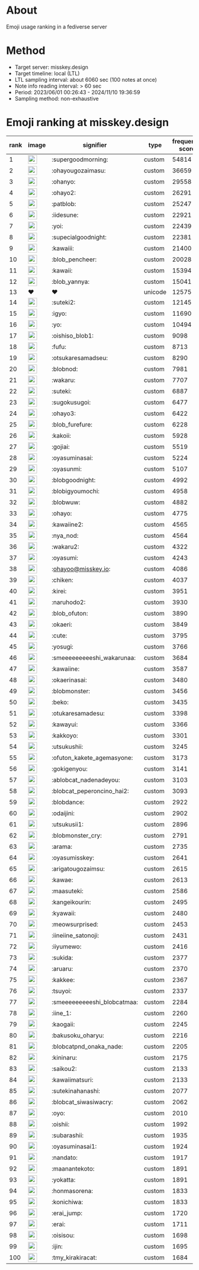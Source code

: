 # About
Emoji usage ranking in a fediverse server

# Method
- Target server: misskey.design
- Target timeline: local (LTL)
- LTL sampling interval: about 6060 sec (100 notes at once)
- Note info reading interval: > 60 sec
- Period: 2023/06/01 00:26:43 - 2024/11/10 19:36:59 
- Sampling method: non-exhaustive

# Emoji ranking at misskey.design

|rank|image|signifier|type|frequency score|
|----|----|----|----|----|
|1|<img height="24" src="https://misskey.design/emoji/supergoodmorning.webp">|:supergoodmorning:|custom|54814|
|2|<img height="24" src="https://misskey.design/emoji/ohayougozaimasu.webp">|:ohayougozaimasu:|custom|36659|
|3|<img height="24" src="https://misskey.design/emoji/ohanyo.webp">|:ohanyo:|custom|29558|
|4|<img height="24" src="https://misskey.design/emoji/ohayo2.webp">|:ohayo2:|custom|26291|
|5|<img height="24" src="https://misskey.design/emoji/patblob.webp">|:patblob:|custom|25247|
|6|<img height="24" src="https://misskey.design/emoji/iidesune.webp">|:iidesune:|custom|22921|
|7|<img height="24" src="https://misskey.design/emoji/yoi.webp">|:yoi:|custom|22439|
|8|<img height="24" src="https://misskey.design/emoji/supecialgoodnight.webp">|:supecialgoodnight:|custom|22381|
|9|<img height="24" src="https://misskey.design/emoji/kawaiii.webp">|:kawaiii:|custom|21400|
|10|<img height="24" src="https://misskey.design/emoji/blob_pencheer.webp">|:blob_pencheer:|custom|20028|
|11|<img height="24" src="https://misskey.design/emoji/kawaii.webp">|:kawaii:|custom|15394|
|12|<img height="24" src="https://misskey.design/emoji/blob_yannya.webp">|:blob_yannya:|custom|15041|
|13|❤|❤|unicode|12575|
|14|<img height="24" src="https://misskey.design/emoji/suteki2.webp">|:suteki2:|custom|12145|
|15|<img height="24" src="https://misskey.design/emoji/igyo.webp">|:igyo:|custom|11690|
|16|<img height="24" src="https://misskey.design/emoji/yo.webp">|:yo:|custom|10494|
|17|<img height="24" src="https://misskey.design/emoji/oishiso_blob1.webp">|:oishiso_blob1:|custom|9098|
|18|<img height="24" src="https://misskey.design/emoji/fufu.webp">|:fufu:|custom|8713|
|19|<img height="24" src="https://misskey.design/emoji/otsukaresamadseu.webp">|:otsukaresamadseu:|custom|8290|
|20|<img height="24" src="https://misskey.design/emoji/blobnod.webp">|:blobnod:|custom|7981|
|21|<img height="24" src="https://misskey.design/emoji/wakaru.webp">|:wakaru:|custom|7707|
|22|<img height="24" src="https://misskey.design/emoji/suteki.webp">|:suteki:|custom|6887|
|23|<img height="24" src="https://misskey.design/emoji/sugokusugoi.webp">|:sugokusugoi:|custom|6477|
|24|<img height="24" src="https://misskey.design/emoji/ohayo3.webp">|:ohayo3:|custom|6422|
|25|<img height="24" src="https://misskey.design/emoji/blob_furefure.webp">|:blob_furefure:|custom|6228|
|26|<img height="24" src="https://misskey.design/emoji/kakoii.webp">|:kakoii:|custom|5928|
|27|<img height="24" src="https://misskey.design/emoji/gojiai.webp">|:gojiai:|custom|5519|
|28|<img height="24" src="https://misskey.design/emoji/oyasuminasai.webp">|:oyasuminasai:|custom|5224|
|29|<img height="24" src="https://misskey.design/emoji/oyasunmi.webp">|:oyasunmi:|custom|5107|
|30|<img height="24" src="https://misskey.design/emoji/blobgoodnight.webp">|:blobgoodnight:|custom|4992|
|31|<img height="24" src="https://misskey.design/emoji/blobigyoumochi.webp">|:blobigyoumochi:|custom|4958|
|32|<img height="24" src="https://misskey.design/emoji/blobwuw.webp">|:blobwuw:|custom|4882|
|33|<img height="24" src="https://misskey.design/emoji/ohayo.webp">|:ohayo:|custom|4775|
|34|<img height="24" src="https://misskey.design/emoji/kawaiine2.webp">|:kawaiine2:|custom|4565|
|35|<img height="24" src="https://misskey.design/emoji/nya_nod.webp">|:nya_nod:|custom|4564|
|36|<img height="24" src="https://misskey.design/emoji/wakaru2.webp">|:wakaru2:|custom|4322|
|37|<img height="24" src="https://misskey.design/emoji/oyasumi.webp">|:oyasumi:|custom|4243|
|38|<img height="24" src="https://misskey.design/emoji/ohayoo.webp">|:ohayoo@misskey.io:|custom|4086|
|39|<img height="24" src="https://misskey.design/emoji/chiken.webp">|:chiken:|custom|4037|
|40|<img height="24" src="https://misskey.design/emoji/kirei.webp">|:kirei:|custom|3951|
|41|<img height="24" src="https://misskey.design/emoji/naruhodo2.webp">|:naruhodo2:|custom|3930|
|42|<img height="24" src="https://misskey.design/emoji/blob_ofuton.webp">|:blob_ofuton:|custom|3890|
|43|<img height="24" src="https://misskey.design/emoji/okaeri.webp">|:okaeri:|custom|3849|
|44|<img height="24" src="https://misskey.design/emoji/cute.webp">|:cute:|custom|3795|
|45|<img height="24" src="https://misskey.design/emoji/yosugi.webp">|:yosugi:|custom|3766|
|46|<img height="24" src="https://misskey.design/emoji/smeeeeeeeeeshi_wakarunaa.webp">|:smeeeeeeeeeshi_wakarunaa:|custom|3684|
|47|<img height="24" src="https://misskey.design/emoji/kawaiine.webp">|:kawaiine:|custom|3587|
|48|<img height="24" src="https://misskey.design/emoji/okaerinasai.webp">|:okaerinasai:|custom|3480|
|49|<img height="24" src="https://misskey.design/emoji/blobmonster.webp">|:blobmonster:|custom|3456|
|50|<img height="24" src="https://misskey.design/emoji/beko.webp">|:beko:|custom|3435|
|51|<img height="24" src="https://misskey.design/emoji/otukaresamadesu.webp">|:otukaresamadesu:|custom|3398|
|52|<img height="24" src="https://misskey.design/emoji/kawayui.webp">|:kawayui:|custom|3366|
|53|<img height="24" src="https://misskey.design/emoji/kakkoyo.webp">|:kakkoyo:|custom|3301|
|54|<img height="24" src="https://misskey.design/emoji/utsukushii.webp">|:utsukushii:|custom|3245|
|55|<img height="24" src="https://misskey.design/emoji/ofuton_kakete_agemasyone.webp">|:ofuton_kakete_agemasyone:|custom|3173|
|56|<img height="24" src="https://misskey.design/emoji/gokigenyou.webp">|:gokigenyou:|custom|3141|
|57|<img height="24" src="https://misskey.design/emoji/ablobcat_nadenadeyou.webp">|:ablobcat_nadenadeyou:|custom|3103|
|58|<img height="24" src="https://misskey.design/emoji/blobcat_peperoncino_hai2.webp">|:blobcat_peperoncino_hai2:|custom|3093|
|59|<img height="24" src="https://misskey.design/emoji/blobdance.webp">|:blobdance:|custom|2922|
|60|<img height="24" src="https://misskey.design/emoji/odaijini.webp">|:odaijini:|custom|2902|
|61|<img height="24" src="https://misskey.design/emoji/utsukusii1.webp">|:utsukusii1:|custom|2896|
|62|<img height="24" src="https://misskey.design/emoji/blobmonster_cry.webp">|:blobmonster_cry:|custom|2791|
|63|<img height="24" src="https://misskey.design/emoji/arama.webp">|:arama:|custom|2735|
|64|<img height="24" src="https://misskey.design/emoji/oyasumisskey.webp">|:oyasumisskey:|custom|2641|
|65|<img height="24" src="https://misskey.design/emoji/arigatougozaimsu.webp">|:arigatougozaimsu:|custom|2615|
|66|<img height="24" src="https://misskey.design/emoji/kawae.webp">|:kawae:|custom|2613|
|67|<img height="24" src="https://misskey.design/emoji/maasuteki.webp">|:maasuteki:|custom|2586|
|68|<img height="24" src="https://misskey.design/emoji/kangeikourin.webp">|:kangeikourin:|custom|2495|
|69|<img height="24" src="https://misskey.design/emoji/kyawaii.webp">|:kyawaii:|custom|2480|
|70|<img height="24" src="https://misskey.design/emoji/meowsurprised.webp">|:meowsurprised:|custom|2453|
|71|<img height="24" src="https://misskey.design/emoji/iineiine_satonoji.webp">|:iineiine_satonoji:|custom|2431|
|72|<img height="24" src="https://misskey.design/emoji/iiyumewo.webp">|:iiyumewo:|custom|2416|
|73|<img height="24" src="https://misskey.design/emoji/sukida.webp">|:sukida:|custom|2377|
|74|<img height="24" src="https://misskey.design/emoji/aruaru.webp">|:aruaru:|custom|2370|
|75|<img height="24" src="https://misskey.design/emoji/kakkee.webp">|:kakkee:|custom|2367|
|76|<img height="24" src="https://misskey.design/emoji/tsuyoi.webp">|:tsuyoi:|custom|2337|
|77|<img height="24" src="https://misskey.design/emoji/smeeeeeeeeeshi_blobcatmaa.webp">|:smeeeeeeeeeshi_blobcatmaa:|custom|2284|
|78|<img height="24" src="https://misskey.design/emoji/iine_1.webp">|:iine_1:|custom|2260|
|79|<img height="24" src="https://misskey.design/emoji/kaogaii.webp">|:kaogaii:|custom|2245|
|80|<img height="24" src="https://misskey.design/emoji/bakusoku_oharyu.webp">|:bakusoku_oharyu:|custom|2216|
|81|<img height="24" src="https://misskey.design/emoji/blobcatpnd_onaka_nade.webp">|:blobcatpnd_onaka_nade:|custom|2205|
|82|<img height="24" src="https://misskey.design/emoji/kininaru.webp">|:kininaru:|custom|2175|
|83|<img height="24" src="https://misskey.design/emoji/saikou2.webp">|:saikou2:|custom|2133|
|84|<img height="24" src="https://misskey.design/emoji/kawaiimatsuri.webp">|:kawaiimatsuri:|custom|2133|
|85|<img height="24" src="https://misskey.design/emoji/sutekinahanashi.webp">|:sutekinahanashi:|custom|2077|
|86|<img height="24" src="https://misskey.design/emoji/blobcat_siwasiwacry.webp">|:blobcat_siwasiwacry:|custom|2062|
|87|<img height="24" src="https://misskey.design/emoji/oyo.webp">|:oyo:|custom|2010|
|88|<img height="24" src="https://misskey.design/emoji/oishii.webp">|:oishii:|custom|1992|
|89|<img height="24" src="https://misskey.design/emoji/subarashii.webp">|:subarashii:|custom|1935|
|90|<img height="24" src="https://misskey.design/emoji/oyasuminasai1.webp">|:oyasuminasai1:|custom|1924|
|91|<img height="24" src="https://misskey.design/emoji/nandato.webp">|:nandato:|custom|1917|
|92|<img height="24" src="https://misskey.design/emoji/maanantekoto.webp">|:maanantekoto:|custom|1891|
|93|<img height="24" src="https://misskey.design/emoji/yokatta.webp">|:yokatta:|custom|1891|
|94|<img height="24" src="https://misskey.design/emoji/honmasorena.webp">|:honmasorena:|custom|1833|
|95|<img height="24" src="https://misskey.design/emoji/konichiwa.webp">|:konichiwa:|custom|1833|
|96|<img height="24" src="https://misskey.design/emoji/erai_jump.webp">|:erai_jump:|custom|1720|
|97|<img height="24" src="https://misskey.design/emoji/erai.webp">|:erai:|custom|1711|
|98|<img height="24" src="https://misskey.design/emoji/oisisou.webp">|:oisisou:|custom|1698|
|99|<img height="24" src="https://misskey.design/emoji/ijin.webp">|:ijin:|custom|1695|
|100|<img height="24" src="https://misskey.design/emoji/tmy_kirakiracat.webp">|:tmy_kirakiracat:|custom|1684|

